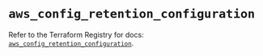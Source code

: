 # `aws_config_retention_configuration`

Refer to the Terraform Registry for docs: [`aws_config_retention_configuration`](https://registry.terraform.io/providers/hashicorp/aws/5.53.0/docs/resources/config_retention_configuration).
